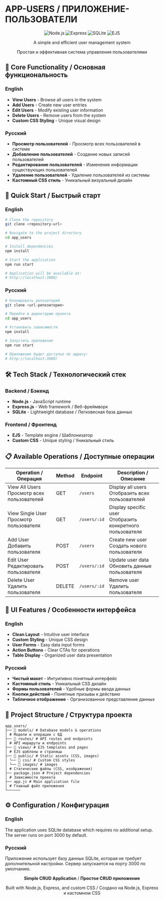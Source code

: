 # APP-USERS / ПРИЛОЖЕНИЕ-ПОЛЬЗОВАТЕЛИ

<div align="center">
  
![Node.js](https://img.shields.io/badge/Node.js-339933?style=for-the-badge&logo=nodedotjs&logoColor=white)
![Express](https://img.shields.io/badge/Express-000000?style=for-the-badge&logo=express&logoColor=white)
![SQLite](https://img.shields.io/badge/SQLite-07405E?style=for-the-badge&logo=sqlite&logoColor=white)
![EJS](https://img.shields.io/badge/EJS-B4CA65?style=for-the-badge)

A simple and efficient user management system

Простая и эффективная система управления пользователями

</div>

## 🎯 Core Functionality / Основная функциональность

### English
- **View Users** - Browse all users in the system
- **Add Users** - Create new user entries
- **Edit Users** - Modify existing user information
- **Delete Users** - Remove users from the system
- **Custom CSS Styling** - Unique visual design

### Русский
- **Просмотр пользователей** - Просмотр всех пользователей в системе
- **Добавление пользователей** - Создание новых записей пользователей
- **Редактирование пользователей** - Изменение информации существующих пользователей
- **Удаление пользователей** - Удаление пользователей из системы
- **Кастомный CSS стиль** - Уникальный визуальный дизайн

## 🚀 Quick Start / Быстрый старт

### English
```bash
# Clone the repository
git clone <repository-url>

# Navigate to the project directory
cd app_users

# Install dependencies
npm install

# Start the application
npm run start

# Application will be available at:
# http://localhost:3000/
```
### Русский
```bash
# Клонировать репозиторий
git clone <url-репозитория>

# Перейти в директорию проекта
cd app_users

# Установить зависимости
npm install

# Запустить приложение
npm run start

# Приложение будет доступно по адресу:
# http://localhost:3000/
```
## 🛠️ Tech Stack / Технологический стек
### Backend / Бэкенд
- **Node.js** - JavaScript runtime
- **Express.js** - Web framework / Веб-фреймворк
- **SQLite** - Lightweight database / Легковесная база данных
### Frontend / Фронтенд
- **EJS** - Template engine / Шаблонизатор
- **Custom CSS** - Unique styling / Уникальный стиль
## 📋 Available Operations / Доступные операции

| Operation / Операция | Method | Endpoint | Description / Описание |
|---------------------|--------|----------|-----------------------|
| View All Users<br>Просмотр всех пользователей | GET | `/users` | Display all users<br>Отобразить всех пользователей |
| View Single User<br>Просмотр пользователя | GET | `/users/:id` | Display specific user<br>Отобразить конкретного пользователя |
| Add User<br>Добавить пользователя | POST | `/users` | Create new user<br>Создать нового пользователя |
| Edit User<br>Редактировать пользователя | POST | `/users/:id` | Update user data<br>Обновить данные пользователя |
| Delete User<br>Удалить пользователя | DELETE | `/users/:id` | Remove user<br>Удалить пользователя |

## 🎨 UI Features / Особенности интерфейса

### English
- **Clean Layout** - Intuitive user interface
- **Custom Styling** - Unique CSS design
- **User Forms** - Easy data input forms
- **Action Buttons** - Clear CTAs for operations
- **Table Display** - Organized user data presentation

### Русский
- **Чистый макет** - Интуитивно понятный интерфейс
- **Кастомный стиль** - Уникальный CSS дизайн
- **Формы пользователей** - Удобные формы ввода данных
- **Кнопки действий** - Понятные призывы к действию
- **Табличное отображение** - Организованное представление данных

## 📁 Project Structure / Структура проекта
```
app_users/
├── 📁 models/ # Database models & operations
│ # Модели и операции с БД
├── 📁 routes/ # API routes and endpoints
│ # API маршруты и endpoints
├── 📁 views/ # EJS templates and pages 
│ # EJS шаблоны и страницы
├── 📁 public/ # Static assets (CSS, images) 
│ └── 📁 css/ # Custom CSS styles
│ └── 📁 images/ # images
│ # Статические файлы (CSS, изображения)
├── package.json # Project dependencies
│ # Зависимости проекта
├── app.js # Main application file
│ # Главный файл приложения
└──────
```
## ⚙️ Configuration / Конфигурация

### English
The application uses SQLite database which requires no additional setup. The server runs on port 3000 by default.

### Русский
Приложение использует базу данных SQLite, которая не требует дополнительной настройки. Сервер запускается на порту 3000 по умолчанию.
<div align="center">

**Simple CRUD Application** / **Простое CRUD приложение**

Built with Node.js, Express, and custom CSS / Создано на Node.js, Express и кастомном CSS

</div>
